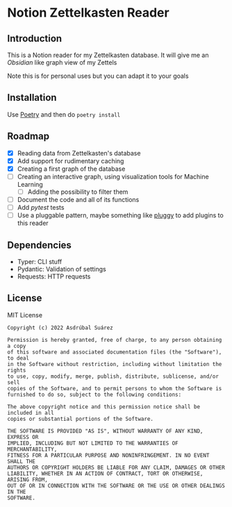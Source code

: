 # Notion Zettelkasten Reader

## Introduction

This is a Notion reader for my Zettelkasten database. It will give me an _Obsidian_ like graph view of my Zettels

<p class="callout warning">Note this is for personal uses but you can adapt it to your goals</p>

## Installation

Use [Poetry](https://python-poetry.org/) and then do `poetry install`

## Roadmap

- [X] Reading data from Zettelkasten's database
- [X] Add support for rudimentary caching
- [X] Creating a first graph of the database
- [ ] Creating an interactive graph, using visualization tools for Machine Learning
    - [ ] Adding the possibility to filter them
- [ ] Document the code and all of its functions
- [ ] Add _pytest_ tests
- [ ] Use a pluggable pattern, maybe something like [pluggy](https://github.com/pytest-dev/pluggy) to add plugins to this reader

## Dependencies

- Typer: CLI stuff
- Pydantic: Validation of settings
- Requests: HTTP requests

## License

MIT License

```
Copyright (c) 2022 Asdrúbal Suárez

Permission is hereby granted, free of charge, to any person obtaining a copy
of this software and associated documentation files (the "Software"), to deal
in the Software without restriction, including without limitation the rights
to use, copy, modify, merge, publish, distribute, sublicense, and/or sell
copies of the Software, and to permit persons to whom the Software is
furnished to do so, subject to the following conditions:

The above copyright notice and this permission notice shall be included in all
copies or substantial portions of the Software.

THE SOFTWARE IS PROVIDED "AS IS", WITHOUT WARRANTY OF ANY KIND, EXPRESS OR
IMPLIED, INCLUDING BUT NOT LIMITED TO THE WARRANTIES OF MERCHANTABILITY,
FITNESS FOR A PARTICULAR PURPOSE AND NONINFRINGEMENT. IN NO EVENT SHALL THE
AUTHORS OR COPYRIGHT HOLDERS BE LIABLE FOR ANY CLAIM, DAMAGES OR OTHER
LIABILITY, WHETHER IN AN ACTION OF CONTRACT, TORT OR OTHERWISE, ARISING FROM,
OUT OF OR IN CONNECTION WITH THE SOFTWARE OR THE USE OR OTHER DEALINGS IN THE
SOFTWARE.
```